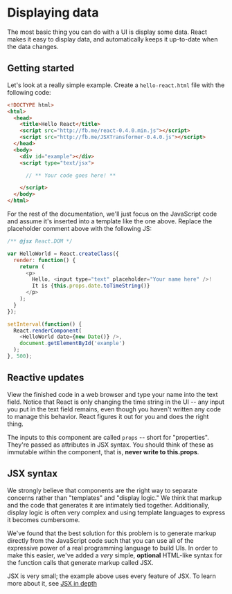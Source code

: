# Displaying data

The most basic thing you can do with a UI is display some data. React makes it easy to display data, and automatically keeps it up-to-date when the data changes.

## Getting started

Let's look at a really simple example. Create a `hello-react.html` file with the following code:

```html
<!DOCTYPE html>
<html>
  <head>
    <title>Hello React</title>
    <script src="http://fb.me/react-0.4.0.min.js"></script>
    <script src="http://fb.me/JSXTransformer-0.4.0.js"></script>
  </head>
  <body>
    <div id="example"></div>
    <script type="text/jsx">

      // ** Your code goes here! **

    </script>
  </body>
</html>
```

For the rest of the documentation, we'll just focus on the JavaScript code and assume it's inserted into a template like the one above. Replace the placeholder comment above with the following JS:

```javascript
/** @jsx React.DOM */

var HelloWorld = React.createClass({
  render: function() {
    return (
      <p>
        Hello, <input type="text" placeholder="Your name here" />!
        It is {this.props.date.toTimeString()}
      </p>
    );
  }
});

setInterval(function() {
  React.renderComponent(
    <HelloWorld date={new Date()} />,
    document.getElementById('example')
  );
}, 500);
```

## Reactive updates

View the finished code in a web browser and type your name into the text field. Notice that React is only changing the time string in the UI -- any input you put in the text field remains, even though you haven't written any code to manage this behavior. React figures it out for you and does the right thing.

The inputs to this component are called `props` -- short for "properties". They're passed as attributes in JSX syntax. You should think of these as immutable within the component, that is, **never write to this.props**.

## JSX syntax

We strongly believe that components are the right way to separate concerns rather than "templates" and "display logic." We think that markup and the code that generates it are intimately tied together. Additionally, display logic is often very complex and using template languages to express it becomes cumbersome.

We've found that the best solution for this problem is to generate markup directly from the JavaScript code such that you can use all of the expressive power of a real programming language to build UIs. In order to make this easier, we've added a *very* simple, **optional** HTML-like syntax for the function calls that generate markup called JSX.

JSX is very small; the example above uses every feature of JSX. To learn more about it, see [JSX in depth](./02.1-jsx-in-depth.md)